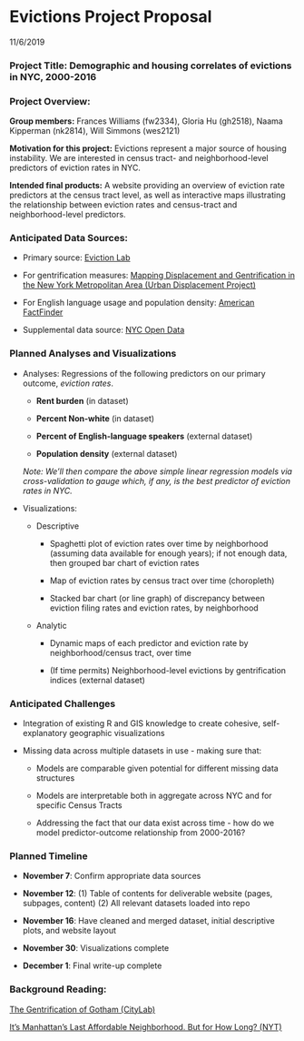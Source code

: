 Evictions Project Proposal
================
11/6/2019

### **Project Title:** Demographic and housing correlates of evictions in NYC, 2000-2016

### **Project Overview:**

**Group members:** Frances Williams (fw2334), Gloria Hu (gh2518), Naama
Kipperman (nk2814), Will Simmons (wes2121)

**Motivation for this project:** Evictions represent a major source of
housing instability. We are interested in census tract- and
neighborhood-level predictors of eviction rates in NYC.

**Intended final products:** A website providing an overview of eviction
rate predictors at the census tract level, as well as interactive maps
illustrating the relationship between eviction rates and census-tract
and neighborhood-level predictors.

### **Anticipated Data Sources:**

  - Primary source: [Eviction Lab](https://evictionlab.org/)

  - For gentrification measures: [Mapping Displacement and
    Gentrification in the New York Metropolitan Area (Urban Displacement
    Project)](https://www.urbandisplacement.org/maps/ny)

  - For English language usage and population density: [American
    FactFinder](https://factfinder.census.gov/faces/nav/jsf/pages/guided_search.xhtml)

  - Supplemental data source: [NYC Open
    Data](https://www1.nyc.gov/site/planning/data-maps/open-data/dwn-nynta.page)

### Planned Analyses and Visualizations

  - Analyses: Regressions of the following predictors on our primary
    outcome, *eviction rates*.
    
      - **Rent burden** (in dataset)
    
      - **Percent Non-white** (in dataset)
    
      - **Percent of English-language speakers** (external dataset)
    
      - **Population density** (external dataset)
    
    *Note: We’ll then compare the above simple linear regression models
    via cross-validation to gauge which, if any, is the best predictor
    of eviction rates in NYC.*

  - Visualizations:
    
      - Descriptive
        
          - Spaghetti plot of eviction rates over time by neighborhood
            (assuming data available for enough years); if not enough
            data, then grouped bar chart of eviction rates
        
          - Map of eviction rates by census tract over time (choropleth)
        
          - Stacked bar chart (or line graph) of discrepancy between
            eviction filing rates and eviction rates, by neighborhood
    
      - Analytic
        
          - Dynamic maps of each predictor and eviction rate by
            neighborhood/census tract, over time
        
          - (If time permits) Neighborhood-level evictions by
            gentrification indices (external dataset)

### Anticipated Challenges

  - Integration of existing R and GIS knowledge to create cohesive,
    self-explanatory geographic visualizations

  - Missing data across multiple datasets in use - making sure that:
    
      - Models are comparable given potential for different missing data
        structures
    
      - Models are interpretable both in aggregate across NYC and for
        specific Census Tracts
    
      - Addressing the fact that our data exist across time - how do we
        model predictor-outcome relationship from 2000-2016?

### Planned Timeline

  - **November 7**: Confirm appropriate data sources

  - **November 12**: (1) Table of contents for deliverable website
    (pages, subpages, content) (2) All relevant datasets loaded into
    repo

  - **November 16**: Have cleaned and merged dataset, initial
    descriptive plots, and website layout

  - **November 30**: Visualizations complete

  - **December 1**: Final write-up complete

### Background Reading:

[The Gentrification of Gotham
(CityLab)](https://www.citylab.com/life/2017/04/the-gentrification-of-gotham/524694/)

[It’s Manhattan’s Last Affordable Neighborhood. But for How Long?
(NYT)](https://www.nytimes.com/2019/09/27/nyregion/inwood-manhattan-affordable-housing.html)
